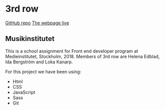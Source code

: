 3rd row 
===========

[GitHub repo](https://github.com/lokakanarp/3rd_row_musikinstitutet)
[The webpage live](https://github.com/lokakanarp/gh-pages)
 
Musikinstitutet
-------------------------------- 
This is a school assignment for Front end developer program at Medieinstitutet, Stockholm, 2018.
Members of 3rd row are Helena Edblad, Ida Bergström and Loka Kanarp.

For this project we have been using:
* Html
* CSS
* JavaScript
* Sass
* Git
